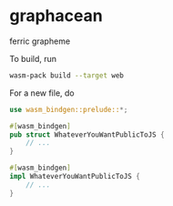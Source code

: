 # graphacean

ferric grapheme

To build, run

```sh
wasm-pack build --target web
```

For a new file, do

```rs
use wasm_bindgen::prelude::*;

#[wasm_bindgen]
pub struct WhateverYouWantPublicToJS {
    // ...
}

#[wasm_bindgen]
impl WhateverYouWantPublicToJS {
    // ...
}
```
